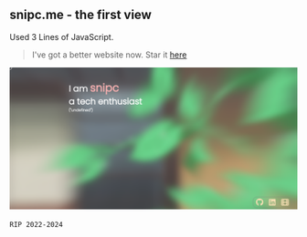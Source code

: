 ## **snipc.me - the first view**
Used 3 Lines of JavaScript.

> I've got a better website now. Star it [here](https://github.com/realsnipc/snipc.me)



![HTML](/img/snipc.png)



  `RIP 2022-2024`



